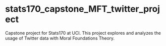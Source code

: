# stats170_capstone_MFT_twitter_project
Capstone project for Stats170 at UCI.  This project explores and analyzes the usage of Twitter data with Moral Foundations Theory.
